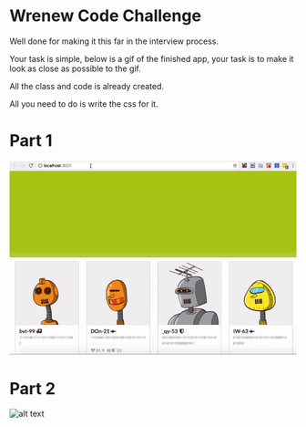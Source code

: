 # Wrenew Code Challenge

Well done for making it this far in the interview process. 

Your task is simple, below is a gif of the finished app, your task is to make it look as close as possible to the gif.

All the class and code is already created. 

All you need to do is write the css for it.

# Part 1

![alt text][checkpoint]

[checkpoint]: ./public/checkpoint_demo.gif "Checkpoint demo"

# Part 2

![alt text][full_demo]

[full_demo]: ./public/full_demo.gif "Full demo"